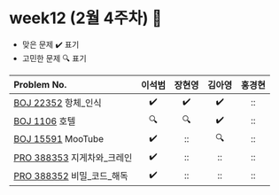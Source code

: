 
# week12 (2월 4주차) :pencil:

- 맞은 문제 :heavy_check_mark: 표기
- 고민한 문제 :mag: 표기


| Problem No.                                                                           |       이석범       | 장현영 |       김아영       | 홍경현 |
|:--------------------------------------------------------------------------------------| :----------------: | :----------------: | :----------------:|:----------------: |
| [BOJ 22352](https://www.acmicpc.net/problem/22352) 항체_인식                                            |:heavy_check_mark:|:heavy_check_mark:|:heavy_check_mark:|::|
| [BOJ 1106](https://www.acmicpc.net/problem/1106) 호텔                                                  |:mag:|:mag:|:heavy_check_mark:|::|
| [BOJ 15591](https://www.acmicpc.net/problem/15591) MooTube                                            |:heavy_check_mark:|::|:mag:|::|
| [PRO 388353](https://school.programmers.co.kr/learn/courses/30/lessons/388353) 지게차와_크레인          |:heavy_check_mark:|::|::|::|
| [PRO 388352](https://school.programmers.co.kr/learn/courses/30/lessons/388352) 비밀_코드_해독          |:heavy_check_mark:|::|::|::|
